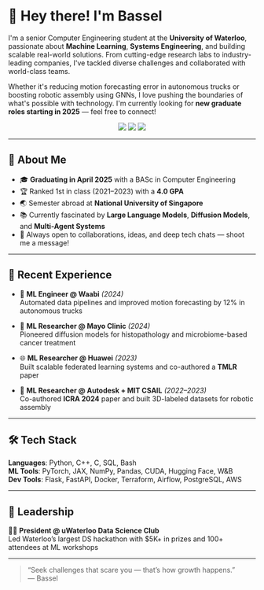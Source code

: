 # 👋 Hey there! I'm Bassel

I'm a senior Computer Engineering student at the **University of Waterloo**, passionate about **Machine Learning**, **Systems Engineering**, and building scalable real-world solutions. From cutting-edge research labs to industry-leading companies, I've tackled diverse challenges and collaborated with world-class teams.

Whether it's reducing motion forecasting error in autonomous trucks or boosting robotic assembly using GNNs, I love pushing the boundaries of what's possible with technology. I'm currently looking for **new graduate roles starting in 2025** — feel free to connect!

<p align="center">
  <a href="https://github.com/BaselOmari"><img src="https://img.shields.io/badge/GitHub-BaselOmari-blue?logo=github" /></a>
  <a href="https://www.linkedin.com/in/baselomari/"><img src="https://img.shields.io/badge/LinkedIn-Bassel%20Al%20Omari-blue?logo=linkedin" /></a>
  <a href="mailto:b2alomar@uwaterloo.ca"><img src="https://img.shields.io/badge/Email-b2alomar@uwaterloo.ca-red?logo=gmail" /></a>
</p>

---

## 🧠 About Me

- 🎓 **Graduating in April 2025** with a BASc in Computer Engineering
- 🏆 Ranked 1st in class (2021–2023) with a **4.0 GPA**
- 🌏 Semester abroad at **National University of Singapore**
- 📚 Currently fascinated by **Large Language Models**, **Diffusion Models**, and **Multi-Agent Systems**
- 💬 Always open to collaborations, ideas, and deep tech chats — shoot me a message!

---

## 💼 Recent Experience

- 🧠 **ML Engineer @ Waabi** *(2024)*  
  Automated data pipelines and improved motion forecasting by 12% in autonomous trucks

- 🧬 **ML Researcher @ Mayo Clinic** *(2024)*  
  Pioneered diffusion models for histopathology and microbiome-based cancer treatment

- 🌐 **ML Researcher @ Huawei** *(2023)*  
  Built scalable federated learning systems and co-authored a **TMLR** paper

- 🤖 **ML Researcher @ Autodesk + MIT CSAIL** *(2022–2023)*  
  Co-authored **ICRA 2024** paper and built 3D-labeled datasets for robotic assembly

---

## 🛠️ Tech Stack

**Languages**: Python, C++, C, SQL, Bash  
**ML Tools**: PyTorch, JAX, NumPy, Pandas, CUDA, Hugging Face, W&B  
**Dev Tools**: Flask, FastAPI, Docker, Terraform, Airflow, PostgreSQL, AWS

---

## 🚀 Leadership

👨‍🏫 **President @ uWaterloo Data Science Club**  
Led Waterloo’s largest DS hackathon with \$5K+ in prizes and 100+ attendees at ML workshops

---

> “Seek challenges that scare you — that’s how growth happens.”  
> — Bassel



